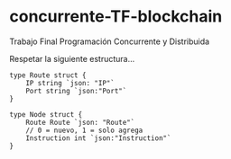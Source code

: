 # concurrente-TF-blockchain
Trabajo Final Programación Concurrente y Distribuida

Respetar la siguiente estructura...

```golang
type Route struct {
	IP string `json: "IP"`
	Port string `json:"Port"`
}

type Node struct {
	Route Route `json: "Route"`
	// 0 = nuevo, 1 = solo agrega
	Instruction int `json:"Instruction"`
}
```